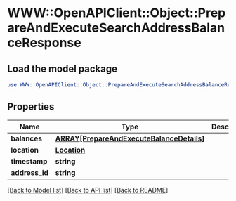 # WWW::OpenAPIClient::Object::PrepareAndExecuteSearchAddressBalanceResponse

## Load the model package
```perl
use WWW::OpenAPIClient::Object::PrepareAndExecuteSearchAddressBalanceResponse;
```

## Properties
Name | Type | Description | Notes
------------ | ------------- | ------------- | -------------
**balances** | [**ARRAY[PrepareAndExecuteBalanceDetails]**](PrepareAndExecuteBalanceDetails.md) |  | [optional] 
**location** | [**Location**](Location.md) |  | [optional] 
**timestamp** | **string** |  | [optional] 
**address_id** | **string** |  | [optional] 

[[Back to Model list]](../README.md#documentation-for-models) [[Back to API list]](../README.md#documentation-for-api-endpoints) [[Back to README]](../README.md)


